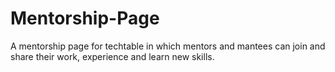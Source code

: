 # Mentorship-Page
A mentorship page for techtable in which mentors and mantees can join and share their work, experience and learn new skills.
